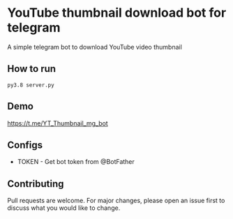 # YouTube thumbnail download bot for telegram 

A simple telegram bot to download YouTube video thumbnail 

## How to run
```
py3.8 server.py
```

## Demo
https://t.me/YT_Thumbnail_mg_bot

## Configs

* TOKEN  - Get bot token from @BotFather

## Contributing
Pull requests are welcome. For major changes, please open an issue first to discuss what you would like to change.
